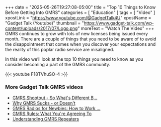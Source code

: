 +++
date = "2025-05-26T19:27:08-05:00"
title = "Top 10 Things to Know Before Getting Into GMRS"
categories = [ "Education" ]
tags = [ "Video" ]
xpostLink = "https://www.youtube.com/@GadgetTalk4U"
xpostName = "Gadget Talk (Youtube)"
thumbnail = "https://www.gadget-talk.com/wp-content/uploads/2017/07/Logo.png"
moreText = "Watch The Video"
+++
GMRS continues to grow with lots of new licenses being issued every
month. There are a couple of things that you need to be aware of to
avoid the disappointment that comes when you discover your expectations
and the reality of this poplar radio service are misaligned.

In this video we’ll look at the top 10 things you need to know as you
consider becoming a part of the GMRS community.
<!--more-->

{{< youtube F18TVhuSO-4 >}}

### More Gadget Talk GMRS videos 

* [GMRS Shootout - So What's Different B...  ][1]
* [Why GMRS Sucks  - or Doesn't  ][2]
* [GMRS Radios for Newbies: How to Work ...  ][3]
* [GMRS Rules: What You're Agreeing To  ][4]
* [Understanding GMRS Repeaters  ][5]

[1]:https://www.youtube.com/watch?v=erXQ7gLVrLo
[2]: https://www.youtube.com/watch?v=PSUhNkQHu4k
[3]: https://www.youtube.com/watch?v=gBvY0ZNZly4
[4]: https://www.youtube.com/watch?v=m2ou-YiokV8
[5]: https://www.youtube.com/watch?v=uPAPoOYMvII
